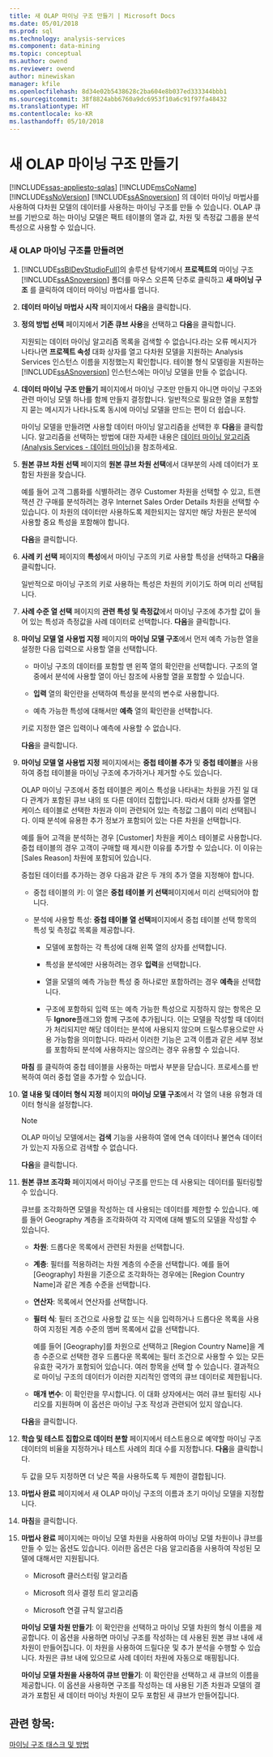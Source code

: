 ```yaml
---
title: 새 OLAP 마이닝 구조 만들기 | Microsoft Docs
ms.date: 05/01/2018
ms.prod: sql
ms.technology: analysis-services
ms.component: data-mining
ms.topic: conceptual
ms.author: owend
ms.reviewer: owend
author: minewiskan
manager: kfile
ms.openlocfilehash: 8d34e02b5438628c2ba604e8b037ed333344bbb1
ms.sourcegitcommit: 38f8824abb6760a9dc6953f10a6c91f97fa48432
ms.translationtype: HT
ms.contentlocale: ko-KR
ms.lasthandoff: 05/10/2018
---
```

# <a name="create-a-new-olap-mining-structure"></a>새 OLAP 마이닝 구조 만들기
[!INCLUDE[ssas-appliesto-sqlas](../../includes/ssas-appliesto-sqlas.md)]
  [!INCLUDE[msCoName](../../includes/msconame-md.md)] [!INCLUDE[ssNoVersion](../../includes/ssnoversion-md.md)] [!INCLUDE[ssASnoversion](../../includes/ssasnoversion-md.md)] 의 데이터 마이닝 마법사를 사용하여 다차원 모델의 데이터를 사용하는 마이닝 구조를 만들 수 있습니다. OLAP 큐브를 기반으로 하는 마이닝 모델은 팩트 테이블의 열과 값, 차원 및 측정값 그룹을 분석 특성으로 사용할 수 있습니다.  
  
### <a name="to-create-a-new-olap-mining-structure"></a>새 OLAP 마이닝 구조를 만들려면  
  
1.  [!INCLUDE[ssBIDevStudioFull](../../includes/ssbidevstudiofull-md.md)]의 솔루션 탐색기에서 **프로젝트의** 마이닝 구조 [!INCLUDE[ssASnoversion](../../includes/ssasnoversion-md.md)] 폴더를 마우스 오른쪽 단추로 클릭하고 **새 마이닝 구조** 를 클릭하여 데이터 마이닝 마법사를 엽니다.  
  
2.  **데이터 마이닝 마법사 시작** 페이지에서 **다음**을 클릭합니다.  
  
3.  **정의 방법 선택** 페이지에서 **기존 큐브 사용**을 선택하고 **다음**을 클릭합니다.  
  
     지원되는 데이터 마이닝 알고리즘 목록을 검색할 수 없습니다.라는 오류 메시지가 나타나면 **프로젝트 속성** 대화 상자를 열고 다차원 모델을 지원하는 Analysis Services 인스턴스 이름을 지정했는지 확인합니다. 테이블 형식 모델링을 지원하는 [!INCLUDE[ssASnoversion](../../includes/ssasnoversion-md.md)] 인스턴스에는 마이닝 모델을 만들 수 없습니다.  
  
4.  **데이터 마이닝 구조 만들기** 페이지에서 마이닝 구조만 만들지 아니면 마이닝 구조와 관련 마이닝 모델 하나를 함께 만들지 결정합니다. 일반적으로 필요한 열을 포함할지 묻는 메시지가 나타나도록 동시에 마이닝 모델을 만드는 편이 더 쉽습니다.  
  
     마이닝 모델을 만들려면 사용할 데이터 마이닝 알고리즘을 선택한 후 **다음**을 클릭합니다. 알고리즘을 선택하는 방법에 대한 자세한 내용은 [데이터 마이닝 알고리즘&#40;Analysis Services - 데이터 마이닝&#41;](../../analysis-services/data-mining/data-mining-algorithms-analysis-services-data-mining.md)을 참조하세요.  
  
5.  **원본 큐브 차원 선택** 페이지의 **원본 큐브 차원 선택**에서 대부분의 사례 데이터가 포함된 차원을 찾습니다.  
  
     예를 들어 고객 그룹화를 식별하려는 경우 Customer 차원을 선택할 수 있고, 트랜잭션 간 구매를 분석하려는 경우 Internet Sales Order Details 차원을 선택할 수 있습니다. 이 차원의 데이터만 사용하도록 제한되지는 않지만 해당 차원은 분석에 사용할 중요 특성을 포함해야 합니다.  
  
     **다음**을 클릭합니다.  
  
6.  **사례 키 선택** 페이지의 **특성**에서 마이닝 구조의 키로 사용할 특성을 선택하고 **다음**을 클릭합니다.  
  
     일반적으로 마이닝 구조의 키로 사용하는 특성은 차원의 키이기도 하며 미리 선택됩니다.  
  
7.  **사례 수준 열 선택** 페이지의 **관련 특성 및 측정값**에서 마이닝 구조에 추가할 값이 들어 있는 특성과 측정값을 사례 데이터로 선택합니다. **다음**을 클릭합니다.  
  
8.  **마이닝 모델 열 사용법 지정** 페이지의 **마이닝 모델 구조**에서 먼저 예측 가능한 열을 설정한 다음 입력으로 사용할 열을 선택합니다.  
  
    -   마이닝 구조의 데이터를 포함할 맨 왼쪽 열의 확인란을 선택합니다. 구조의 열 중에서 분석에 사용할 열이 아닌 참조에 사용할 열을 포함할 수 있습니다.  
  
    -   **입력** 열의 확인란을 선택하여 특성을 분석의 변수로 사용합니다.  
  
    -   예측 가능한 특성에 대해서만 **예측** 열의 확인란을 선택합니다.  
  
     키로 지정한 열은 입력이나 예측에 사용할 수 없습니다.  
  
     **다음**을 클릭합니다.  
  
9. **마이닝 모델 열 사용법 지정** 페이지에서는 **중첩 테이블 추가** 및 **중첩 테이블**을 사용하여 중첩 테이블을 마이닝 구조에 추가하거나 제거할 수도 있습니다.  
  
     OLAP 마이닝 구조에서 중첩 테이블은 케이스 특성을 나타내는 차원을 가진 일 대 다 관계가 포함된 큐브 내의 또 다른 데이터 집합입니다. 따라서 대화 상자를 열면 케이스 테이블로 선택한 차원과 이미 관련되어 있는 측정값 그룹이 미리 선택됩니다. 이때 분석에 유용한 추가 정보가 포함되어 있는 다른 차원을 선택합니다.  
  
     예를 들어 고객을 분석하는 경우 [Customer] 차원을 케이스 테이블로 사용합니다. 중첩 테이블의 경우 고객이 구매할 때 제시한 이유를 추가할 수 있습니다. 이 이유는 [Sales Reason] 차원에 포함되어 있습니다.  
  
     중첩된 데이터를 추가하는 경우 다음과 같은 두 개의 추가 열을 지정해야 합니다.  
  
    -   중첩 테이블의 키: 이 열은 **중첩 테이블 키 선택**페이지에서 미리 선택되어야 합니다.  
  
    -   분석에 사용할 특성: **중첩 테이블 열 선택**페이지에서 중첩 테이블 선택 항목의 특성 및 측정값 목록을 제공합니다.  
  
        -   모델에 포함하는 각 특성에 대해 왼쪽 열의 상자를 선택합니다.  
  
        -   특성을 분석에만 사용하려는 경우 **입력**을 선택합니다.  
  
        -   열을 모델의 예측 가능한 특성 중 하나로만 포함하려는 경우 **예측**을 선택합니다.  
  
        -   구조에 포함하되 입력 또는 예측 가능한 특성으로 지정하지 않는 항목은 모두 **Ignore**플래그와 함께 구조에 추가됩니다. 이는 모델을 작성할 때 데이터가 처리되지만 해당 데이터는 분석에 사용되지 않으며 드릴스루용으로만 사용 가능함을 의미합니다. 따라서 이러한 기능은 고객 이름과 같은 세부 정보를 포함하되 분석에 사용하지는 않으려는 경우 유용할 수 있습니다.  
  
     **마침** 를 클릭하여 중첩 테이블을 사용하는 마법사 부분을 닫습니다. 프로세스를 반복하여 여러 중첩 열을 추가할 수 있습니다.  
  
10. **열 내용 및 데이터 형식 지정** 페이지의 **마이닝 모델 구조**에서 각 열의 내용 유형과 데이터 형식을 설정합니다.  
  
    > [!NOTE]  
    >  OLAP 마이닝 모델에서는 **검색** 기능을 사용하여 열에 연속 데이터나 불연속 데이터가 있는지 자동으로 검색할 수 없습니다.  
  
     **다음**을 클릭합니다.  
  
11. **원본 큐브 조각화** 페이지에서 마이닝 구조를 만드는 데 사용되는 데이터를 필터링할 수 있습니다.  
  
     큐브를 조각화하면 모델을 작성하는 데 사용되는 데이터를 제한할 수 있습니다. 예를 들어 Geography 계층을 조각화하여 각 지역에 대해 별도의 모델을 작성할 수 있습니다.  
  
    -   **차원**: 드롭다운 목록에서 관련된 차원을 선택합니다.  
  
    -   **계층**: 필터를 적용하려는 차원 계층의 수준을 선택합니다. 예를 들어 [Geography] 차원을 기준으로 조각화하는 경우에는 [Region Country Name]과 같은 계층 수준을 선택합니다.  
  
    -   **연산자**: 목록에서 연산자를 선택합니다.  
  
    -   **필터 식**: 필터 조건으로 사용할 값 또는 식을 입력하거나 드롭다운 목록을 사용하여 지정된 계층 수준의 멤버 목록에서 값을 선택합니다.  
  
         예를 들어 [Geography]를 차원으로 선택하고 [Region Country Name]을 계층 수준으로 선택한 경우 드롭다운 목록에는 필터 조건으로 사용할 수 있는 모든 유효한 국가가 포함되어 있습니다. 여러 항목을 선택 할 수 있습니다. 결과적으로 마이닝 구조의 데이터가 이러한 지리적인 영역의 큐브 데이터로 제한됩니다.  
  
    -   **매개 변수**: 이 확인란을 무시합니다. 이 대화 상자에서는 여러 큐브 필터링 시나리오를 지원하며 이 옵션은 마이닝 구조 작성과 관련되어 있지 않습니다.  
  
     **다음**을 클릭합니다.  
  
12. **학습 및 테스트 집합으로 데이터 분할** 페이지에서 테스트용으로 예약할 마이닝 구조 데이터의 비율을 지정하거나 테스트 사례의 최대 수를 지정합니다. **다음**을 클릭합니다.  
  
     두 값을 모두 지정하면 더 낮은 쪽을 사용하도록 두 제한이 결합됩니다.  
  
13. **마법사 완료** 페이지에서 새 OLAP 마이닝 구조의 이름과 초기 마이닝 모델을 지정합니다.  
  
14. **마침**을 클릭합니다.  
  
15. **마법사 완료** 페이지에는 마이닝 모델 차원을 사용하여 마이닝 모델 차원이나 큐브를 만들 수 있는 옵션도 있습니다. 이러한 옵션은 다음 알고리즘을 사용하여 작성된 모델에 대해서만 지원됩니다.  
  
    -   Microsoft 클러스터링 알고리즘  
  
    -   Microsoft 의사 결정 트리 알고리즘  
  
    -   Microsoft 연결 규칙 알고리즘  
  
     **마이닝 모델 차원 만들기**: 이 확인란을 선택하고 마이닝 모델 차원의 형식 이름을 제공합니다. 이 옵션을 사용하면 마이닝 구조를 작성하는 데 사용된 원본 큐브 내에 새 차원이 만들어집니다. 이 차원을 사용하여 드릴다운 및 추가 분석을 수행할 수 있습니다. 차원은 큐브 내에 있으므로 사례 데이터 차원에 자동으로 매핑됩니다.  
  
     **마이닝 모델 차원을 사용하여 큐브 만들기**: 이 확인란을 선택하고 새 큐브의 이름을 제공합니다. 이 옵션을 사용하면 구조를 작성하는 데 사용된 기존 차원과 모델의 결과가 포함된 새 데이터 마이닝 차원이 모두 포함된 새 큐브가 만들어집니다.  
  
## <a name="see-also"></a>관련 항목:  
 [마이닝 구조 태스크 및 방법](../../analysis-services/data-mining/mining-structure-tasks-and-how-tos.md)  
  
  
